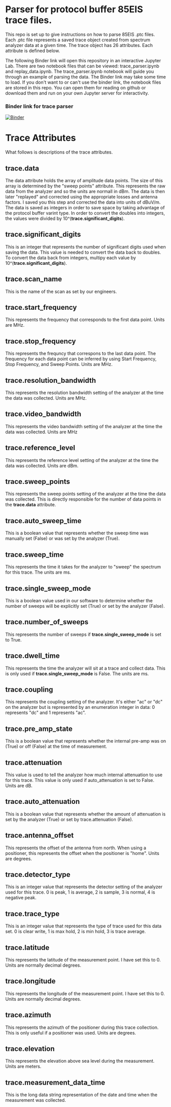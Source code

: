 # Parser for protocol buffer 85EIS trace files.

This repo is set up to give instructions on how to parse 85EIS .ptc files.  Each .ptc file represents a saved trace object created from spectrum analyzer data at a given time.  The trace object has 26 attributes.  Each attribute is defined below.

The following Binder link will open this repository in an interactive Jupyter Lab.  There are two notebook files that can be viewed: trace_parser.ipynb and replay_data.ipynb.  The trace_parser.ipynb notebook will guide you through an example of parsing the data.  The Binder link may take some time to load.  If you don't want to or can't use the binder link, the notebook files are stored in this repo.  You can open them for reading on github or download them and run on your own Jupyter server for interactivity.

### Binder link for trace parser
[![Binder](https://mybinder.org/badge_logo.svg)](https://mybinder.org/v2/gh/wboxx1/prototrace-parser/HEAD)

# Trace Attributes
What follows is descriptions of the trace attributes.

## trace.data
The data attribute holds the array of amplitude data points.  The size of this array is determined by the "sweep points" attribute.  This represents the raw data from the analyzer and so the units are normall in dBm.  The data is then later "replayed" and corrected using the appropriate losses and antenna factors.  I saved you this step and corrected the data into units of dBuV/m.  The data is saved as integers in order to save space by taking advantage of the protocol buffer varint type.  In order to convert the doubles into integers, the values were divided by 10^(**trace.significant_digits**).

## trace.significant_digits
This is an integer that represents the number of significant digits used when saving the data.  This value is needed to convert the data back to doubles.  To convert the data back from integers, multipy each value by 10^(**trace.significant_digits**).

## trace.scan_name
This is the name of the scan as set by our engineers.

## trace.start_frequency
This represents the frequency that corresponds to the first data point. Units are MHz.

## trace.stop_frequency
This represents the frequncy that correspons to the last data point.  The frequency for each data point can be inferred by using Start Frequency, Stop Frequency, and Sweep Points. Units are MHz.

## trace.resolution_bandwidth
This represents the resolution bandwidth setting of the analyzer at the time the data was collected.  Units are MHz.

## trace.video_bandwidth
This represents the video bandwidth setting of the analyzer at the time the data was collected.  Units are MHz

## trace.reference_level
This represents the reference level setting of the analyzer at the time the data was collected. Units are dBm.

## trace.sweep_points
This represents the sweep points setting of the analyzer at the time the data was collected.  This is directly responsible for the number of data points in the **trace.data** attribute.

## trace.auto_sweep_time
This is a boolean value that represents whether the sweep time was manually set (False) or was set by the analyzer (True).

## trace.sweep_time
This represents the time it takes for the analyzer to "sweep" the spectrum for this trace.  The units are ms.

## trace.single_sweep_mode
This is a boolean value used in our software to determine whether the number of sweeps will be explicitly set (True) or set by the analyzer (False).

## trace.number_of_sweeps
This represents the number of sweeps if **trace.single_sweep_mode** is set to True.

## trace.dwell_time
This represents the time the analyzer will sit at a trace and collect data.  This is only used if **trace.single_sweep_mode** is False.  The units are ms.

## trace.coupling
This represents the coupling setting of the analyzer.  It's either "ac" or "dc" on the analyzer but is represented by an enumeration integer in data: 0 represents "dc" and 1 represents "ac".
    
## trace.pre_amp_state
This is a boolean value that represents whether the internal pre-amp was on (True) or off (False) at the time of measurement.

## trace.attenuation
This value is used to tell the analyzer how much internal attenuation to use for this trace.  This value is only used if auto_attenuation is set to False.  Units are dB.

## trace.auto_attenuation
This is a boolean value that represents whether the amount of attenuation is set by the analyzer (True) or set by trace.attenuation (False).

## trace.antenna_offset
This represents the offset of the antenna from north.  When using a positioner, this represents the offset when the positioner is "home".  Units are degrees.

## trace.detector_type
This is an integer value that represents the detector setting of the analyzer used for this trace.  0 is peak, 1 is average, 2 is sample, 3 is normal, 4 is negative peak.

## trace.trace_type
This is an integer value that represents the type of trace used for this data set.  0 is clear write, 1 is max hold, 2 is min hold, 3 is trace average.

## trace.latitude
This represents the latitude of the measurement point.  I have set this to 0.  Units are normally decimal degrees.

## trace.longitude
This represents the longitude of the measurement point.  I have set this to 0.  Units are normally decimal degrees.

## trace.azimuth
This represents the azimuth of the positioner during this trace collection.  This is only useful if a positioner was used.  Units are degrees.

## trace.elevation
This represents the elevation above sea level during the measurement.  Units are meters.

## trace.measurement_data_time
This is the long data string representation of the date and time when the measurement was collected.
    



